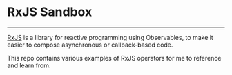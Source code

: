 # RxJS Sandbox
---
[RxJS](https://rxjs.dev/) is a library for reactive programming using Observables, to make it easier to compose asynchronous or callback-based code.

This repo contains various examples of RxJS operators for me to reference and learn from.
